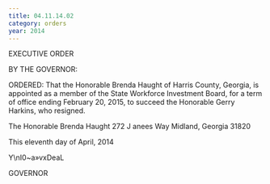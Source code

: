 ```yaml
---
title: 04.11.14.02
category: orders
year: 2014
---
```

 

EXECUTIVE ORDER

BY THE GOVERNOR:

ORDERED: That the Honorable Brenda Haught of Harris County, Georgia, is
appointed as a member of the State Workforce Investment Board,
for a term of office ending February 20, 2015, to succeed the
Honorable Gerry Harkins, who resigned.

The Honorable Brenda Haught
272 J anees Way
Midland, Georgia 31820

This eleventh day of April, 2014

Y\nI0~a»vxDeaL

GOVERNOR

